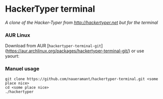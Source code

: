 # HackerTyper terminal
_A clone of the Hacker-Typer from http://hackertyper.net but for the terminal_

### AUR Linux
Download from AUR [`hackertyper-terminal-git`] (https://aur.archlinux.org/packages/hackertyper-terminal-git/) or use yaourt:

### Manuel usage
```
git clone https://github.com/naueramant/hackertyper-terminal.git <some place nice>
cd <some place nice>
./hackertyper
```